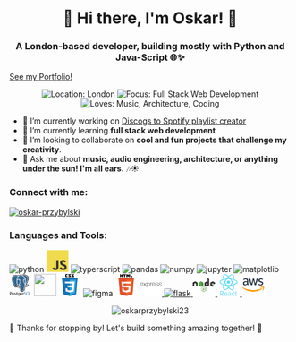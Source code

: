<h1 align="center">👋 Hi there, I'm Oskar! 🚀</h1>
<h3 align="center">A London-based developer, building mostly with Python and Java-Script 🌐✨</h3>

<a text-align="center" href="https://oskarprzybylski23.github.io/Portfolio-Website/">See my Portfolio!</a>

<p align="center">
  <img src="https://img.shields.io/badge/Lives-London-1abc9c?style=flat-square" alt="Location: London">
  <img src="https://img.shields.io/badge/Focus-Full%20Stack%20Web%20Development-blueviolet?style=flat-square" alt="Focus: Full Stack Web Development">
  <img src="https://img.shields.io/badge/Loves-Music%20%E2%99%AB%EF%B8%8F%2C%20Architecture%20%E2%9C%A8%2C%20Coding%20%F0%9F%9A%80-ff69b4?style=flat-square" alt="Loves: Music, Architecture, Coding">
</p>

- 🔭 I’m currently working on [Discogs to Spotify playlist creator](https://github.com/oskarprzybylski23/Discogs-Spotify-Playlist-Creator.git)
- 🌱 I’m currently learning **full stack web development**
- 👯 I’m looking to collaborate on **cool and fun projects that challenge my creativity**.
- 💬 Ask me about **music, audio engineering, architecture, or anything under the sun! I'm all ears.** 🎶☀️

<h3 align="left">Connect with me:</h3>
<p align="left">
  <a href="https://linkedin.com/in/oskar-przybylski" target="_blank">
    <img src="https://raw.githubusercontent.com/rahuldkjain/github-profile-readme-generator/master/src/images/icons/Social/linked-in-alt.svg" alt="oskar-przybylski" height="30" width="40" />
  </a>
</p>

<h3 align="left">Languages and Tools:</h3>
<p align="left">
  <img src="https://cdn.jsdelivr.net/gh/devicons/devicon@latest/icons/python/python-original-wordmark.svg" alt="python" width="40" height="40"/>
  <img src="https://raw.githubusercontent.com/devicons/devicon/master/icons/javascript/javascript-original.svg" alt="javascript" width="40" height="40"/>
  <img src="https://cdn.jsdelivr.net/gh/devicons/devicon@latest/icons/typescript/typescript-original.svg" alt="typerscript" width="40" height="40"/>
  <img src="https://cdn.jsdelivr.net/gh/devicons/devicon@latest/icons/pandas/pandas-original-wordmark.svg" alt="pandas" width="40" height="40"/>
  <img src="https://cdn.jsdelivr.net/gh/devicons/devicon@latest/icons/numpy/numpy-original-wordmark.svg" alt="numpy" width="40" height="40"/>
  <img src="https://cdn.jsdelivr.net/gh/devicons/devicon@latest/icons/jupyter/jupyter-original-wordmark.svg" alt="jupyter" width="40" height="40"/>
  <img src="https://cdn.jsdelivr.net/gh/devicons/devicon@latest/icons/matplotlib/matplotlib-plain-wordmark.svg" alt="matplotlib" width="40" height="40"/>
  <img src="https://raw.githubusercontent.com/devicons/devicon/master/icons/postgresql/postgresql-original-wordmark.svg" alt="postgresql" width="40" height="40"/>
  <img src="https://cdn.jsdelivr.net/gh/devicons/devicon@latest/icons/sqlite/sqlite-original-wordmark.svg" width="40" height="40"/>
  <img src="https://raw.githubusercontent.com/devicons/devicon/master/icons/css3/css3-original-wordmark.svg" alt="css3" width="40" height="40"/>
  <img src="https://www.vectorlogo.zone/logos/figma/figma-icon.svg" alt="figma" width="40" height="40"/>
  <img src="https://raw.githubusercontent.com/devicons/devicon/master/icons/html5/html5-original-wordmark.svg" alt="html5" width="40" height="40"/>
  <a href="https://expressjs.com" target="_blank" rel="noreferrer"> <img src="https://raw.githubusercontent.com/devicons/devicon/master/icons/express/express-original-wordmark.svg" alt="express" width="40" height="40"/> </a> <a href="https://flask.palletsprojects.com/" target="_blank" rel="noreferrer"> <img src="https://www.vectorlogo.zone/logos/pocoo_flask/pocoo_flask-icon.svg" alt="flask" width="40" height="40"/> </a> <a href="https://nodejs.org" target="_blank" rel="noreferrer"> <img src="https://raw.githubusercontent.com/devicons/devicon/master/icons/nodejs/nodejs-original-wordmark.svg" alt="nodejs" width="40" height="40"/> </a> <a href="https://reactjs.org/" target="_blank" rel="noreferrer"> <img src="https://raw.githubusercontent.com/devicons/devicon/master/icons/react/react-original-wordmark.svg" alt="react" width="40" height="40"/> </a> 
  <a href="https://aws.amazon.com" target="_blank" rel="noreferrer"> <img src="https://raw.githubusercontent.com/devicons/devicon/master/icons/amazonwebservices/amazonwebservices-original-wordmark.svg" alt="aws" width="40" height="40"/> </a>
</p>

<p align="center">
  <img src="https://github-readme-stats.vercel.app/api/top-langs?username=oskarprzybylski23&show_icons=true&theme=tokyonight&locale=en&layout=donut" alt="oskarprzybylski23" />
</p>

🎉 Thanks for stopping by! Let's build something amazing together! 🚀
